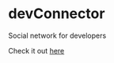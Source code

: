 # devConnector

Social network for developers

<p>
   Check it out <a href="https://devconnector-assignment.herokuapp.com/" target="_blank">here</a>
</p>
